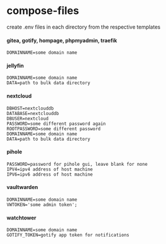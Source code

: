 # compose-files

create .env files in each directory from the respective templates


#### gitea, gotify, hompage, phpmyadmin, traefik
```
DOMAINNAME=some domain name
```

#### jellyfin
```
DOMAINNAME=some domain name
DATA=path to bulk data directory
```

#### nextcloud
```
DBHOST=nextclouddb
DATABASE=nextclouddb
DBUSER=nextcloud
PASSWORD=some different password again
ROOTPASSWORD=some different password
DOMAINNAME=some domain name
DATA=path to bulk data directory
```

#### pihole
```
PASSWORD=password for pihole gui, leave blank for none
IPV4=ipv4 address of host machine
IPV6=ipv6 address of host machine
```

#### vaultwarden
```
DOMAINNAME=some domain name
VWTOKEN='some admin token';
```

#### watchtower
```
DOMAINNAME=some domain name
GOTIFY_TOKEN=gotify app token for notifications
```
